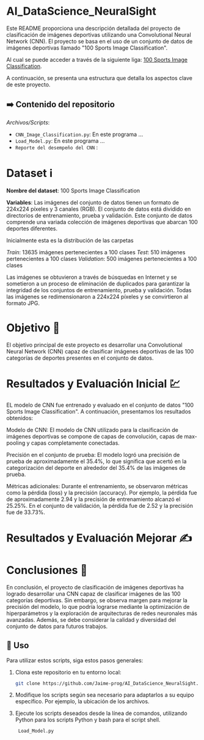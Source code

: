 # AI_DataScience_NeuralSight

Este README proporciona una descripción detallada del proyecto de clasificación de imágenes deportivas utilizando una Convolutional Neural Network (CNN). El proyecto se basa en el uso de un conjunto de datos de imágenes deportivas llamado "100 Sports Image Classification".

Al cual se puede acceder a través de la siguiente liga: [100 Sports Image Classification](https://www.kaggle.com/datasets/gpiosenka/sports-classification/?select=test).

A continuación, se presenta una estructura que detalla los aspectos clave de este proyecto.

## :arrow_right: Contenido del repositorio 

 _Archivos/Scripts_: 
- `CNN_Image_Classification.py`: En este programa ...
- `Load_Model.py`: En este programa ...
- `Reporte del desempeño del CNN` :

# Dataset :information_source:

__Nombre del dataset__: 100 Sports Image Classification


__Variables__: Las imágenes del conjunto de datos tienen un formato de 224x224 píxeles y 3 canales (RGB). El conjunto de datos está dividido en directorios de entrenamiento, prueba y validación.
Este conjunto de datos comprende una variada colección de imágenes deportivas que abarcan 100 deportes diferentes.

Inicialmente esta es la distribución de las carpetas

_Train_: 13635 imágenes pertenecientes a 100 clases
_Test_: 510 imágenes pertenecientes a 100 clases
_Validation_: 500 imágenes pertenecientes a 100 clases


Las imágenes se obtuvieron a través de búsquedas en Internet y se sometieron a un proceso de eliminación de duplicados para garantizar la integridad de los conjuntos de entrenamiento, prueba y validación. Todas las imágenes se redimensionaron a 224x224 píxeles y se convirtieron al formato JPG.

# Objetivo :dart:
El objetivo principal de este proyecto es desarrollar una Convolutional Neural Network (CNN) capaz de clasificar imágenes deportivas de las 100 categorías de deportes presentes en el conjunto de datos.

# Resultados y Evaluación Inicial :chart:

EL modelo de CNN fue entrenado y evaluado en el conjunto de datos "100 Sports Image Classification". A continuación, presentamos los resultados obtenidos:

Modelo de CNN: El modelo de CNN utilizado para la clasificación de imágenes deportivas se compone de capas de convolución, capas de max-pooling y capas completamente conectadas.

Precisión en el conjunto de prueba: El modelo logró una precisión de prueba de aproximadamente el 35.4%, lo que significa que acertó en la categorización del deporte en alrededor del 35.4% de las imágenes de prueba.

Métricas adicionales: Durante el entrenamiento, se observaron métricas como la pérdida (loss) y la precisión (accuracy). Por ejemplo, la pérdida fue de aproximadamente 2.94 y la precisión de entrenamiento alcanzó el 25.25%. En el conjunto de validación, la pérdida fue de 2.52 y la precisión fue de 33.73%.

# Resultados y Evaluación Mejorar :writing_hand:

# Conclusiones :triangular_flag_on_post:

En conclusión, el proyecto de clasificación de imágenes deportivas ha logrado desarrollar una CNN capaz de clasificar imágenes de las 100 categorías deportivas. Sin embargo, se observa margen para mejorar la precisión del modelo, lo que podría lograrse mediante la optimización de hiperparámetros y la exploración de arquitecturas de redes neuronales más avanzadas. Además, se debe considerar la calidad y diversidad del conjunto de datos para futuros trabajos.

## :small_blue_diamond: Uso

Para utilizar estos scripts, siga estos pasos generales:

1. Clona este repositorio en tu entorno local:

   ```bash
   git clone https://github.com/Jaime-prog/AI_DataScience_NeuralSight.git
   ```
2. Modifique los scripts según sea necesario para adaptarlos a su equipo específico. Por ejemplo, la ubicación de los archivos.
3. Ejecute los scripts deseados desde la línea de comandos, utilizando Python para los scripts Python y bash para el script shell.
  
   ```
    Load_Model.py
   ```

